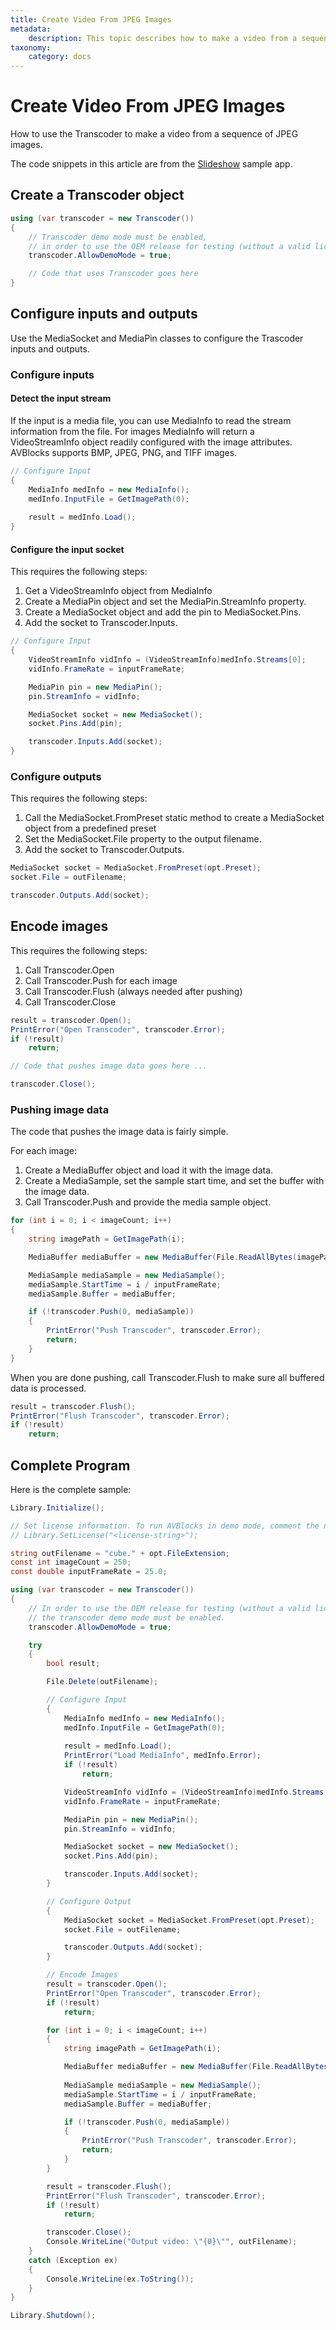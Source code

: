 ```yaml
---
title: Create Video From JPEG Images
metadata:
    description: This topic describes how to make a video from a sequence of images with AVBlocks. It shows how to use the Transcoder, MediaSocket, and MediaPin classes.
taxonomy:
    category: docs
---
```


# Create Video From JPEG Images

How to use the Transcoder to make a video from a sequence of JPEG images.

The code snippets in this article are from the [Slideshow](https://github.com/avblocks/avblocks-samples/tree/main/windows/net/samples/Slideshow) sample app. 


## Create a Transcoder object

``` csharp
using (var transcoder = new Transcoder())
{
    // Transcoder demo mode must be enabled, 
    // in order to use the OEM release for testing (without a valid license).
    transcoder.AllowDemoMode = true;

    // Code that uses Transcoder goes here
}
```

## Configure inputs and outputs

Use the MediaSocket and MediaPin classes to configure the Trascoder inputs and outputs.

### Configure inputs

#### Detect the input stream      

If the input is a media file, you can use MediaInfo to read the stream information from the file. For images MediaInfo will return a VideoStreamInfo object readily configured with the image attributes. AVBlocks supports BMP, JPEG, PNG, and TIFF images.

``` csharp
// Configure Input
{
    MediaInfo medInfo = new MediaInfo();
    medInfo.InputFile = GetImagePath(0);
    
    result = medInfo.Load();
}
```

#### Configure the input socket

This requires the following steps:

1. Get a VideoStreamInfo object from MediaInfo
2. Create a MediaPin object and set the MediaPin.StreamInfo property.
3. Create a MediaSocket object and add the pin to MediaSocket.Pins.
4. Add the socket to Transcoder.Inputs.

<!-- end of list -->

``` csharp
// Configure Input
{
    VideoStreamInfo vidInfo = (VideoStreamInfo)medInfo.Streams[0];
    vidInfo.FrameRate = inputFrameRate;

    MediaPin pin = new MediaPin();
    pin.StreamInfo = vidInfo;

    MediaSocket socket = new MediaSocket();
    socket.Pins.Add(pin);

    transcoder.Inputs.Add(socket);
}
```

### Configure outputs

This requires the following steps:

1. Call the MediaSocket.FromPreset static method to create a MediaSocket object from a predefined preset
2. Set the MediaSocket.File property to the output filename.
3. Add the socket to Transcoder.Outputs.

<!-- end of list -->

``` csharp
MediaSocket socket = MediaSocket.FromPreset(opt.Preset);
socket.File = outFilename;

transcoder.Outputs.Add(socket);
```

## Encode images

This requires the following steps:

1. Call Transcoder.Open
2. Call Transcoder.Push for each image
3. Call Transcoder.Flush (always needed after pushing)
4. Call Transcoder.Close

<!-- end of list -->

``` csharp
result = transcoder.Open();
PrintError("Open Transcoder", transcoder.Error);
if (!result)
    return;

// Code that pushes image data goes here ...

transcoder.Close();
```

### Pushing image data

The code that pushes the image data is fairly simple. 

For each image:

1. Create a MediaBuffer object and load it with the image data.
2. Create a MediaSample, set the sample start time, and set the buffer with the image data.
3. Call Transcoder.Push and provide the media sample object.

<!-- end of list -->

``` csharp
for (int i = 0; i < imageCount; i++)
{
    string imagePath = GetImagePath(i);

    MediaBuffer mediaBuffer = new MediaBuffer(File.ReadAllBytes(imagePath));

    MediaSample mediaSample = new MediaSample();
    mediaSample.StartTime = i / inputFrameRate;
    mediaSample.Buffer = mediaBuffer;

    if (!transcoder.Push(0, mediaSample))
    {
        PrintError("Push Transcoder", transcoder.Error);
        return;
    }
}
```

When you are done pushing, call Transcoder.Flush to make sure all buffered data is processed.
  
``` csharp
result = transcoder.Flush();
PrintError("Flush Transcoder", transcoder.Error);
if (!result)
    return;
```

## Complete Program

Here is the complete sample:

``` csharp
Library.Initialize();

// Set license information. To run AVBlocks in demo mode, comment the next line out
// Library.SetLicense("<license-string>");

string outFilename = "cube." + opt.FileExtension;
const int imageCount = 250;
const double inputFrameRate = 25.0;

using (var transcoder = new Transcoder())
{
    // In order to use the OEM release for testing (without a valid license),
    // the transcoder demo mode must be enabled.
    transcoder.AllowDemoMode = true;

    try
    {
        bool result;

        File.Delete(outFilename);

        // Configure Input
        {
            MediaInfo medInfo = new MediaInfo();
            medInfo.InputFile = GetImagePath(0);
            
            result = medInfo.Load();
            PrintError("Load MediaInfo", medInfo.Error);
            if (!result)
                return;

            VideoStreamInfo vidInfo = (VideoStreamInfo)medInfo.Streams[0];
            vidInfo.FrameRate = inputFrameRate;

            MediaPin pin = new MediaPin();
            pin.StreamInfo = vidInfo;

            MediaSocket socket = new MediaSocket();
            socket.Pins.Add(pin);

            transcoder.Inputs.Add(socket);
        }

        // Configure Output
        {
            MediaSocket socket = MediaSocket.FromPreset(opt.Preset);
            socket.File = outFilename;

            transcoder.Outputs.Add(socket);
        }

        // Encode Images
        result = transcoder.Open();
        PrintError("Open Transcoder", transcoder.Error);
        if (!result)
            return;

        for (int i = 0; i < imageCount; i++)
        {
            string imagePath = GetImagePath(i);

            MediaBuffer mediaBuffer = new MediaBuffer(File.ReadAllBytes(imagePath));
        
            MediaSample mediaSample = new MediaSample();
            mediaSample.StartTime = i / inputFrameRate;
            mediaSample.Buffer = mediaBuffer;

            if (!transcoder.Push(0, mediaSample))
            {
                PrintError("Push Transcoder", transcoder.Error);
                return;
            }
        }

        result = transcoder.Flush();
        PrintError("Flush Transcoder", transcoder.Error);
        if (!result)
            return;

        transcoder.Close();
        Console.WriteLine("Output video: \"{0}\"", outFilename);
    }
    catch (Exception ex)
    {
        Console.WriteLine(ex.ToString());
    }
}

Library.Shutdown();
```

